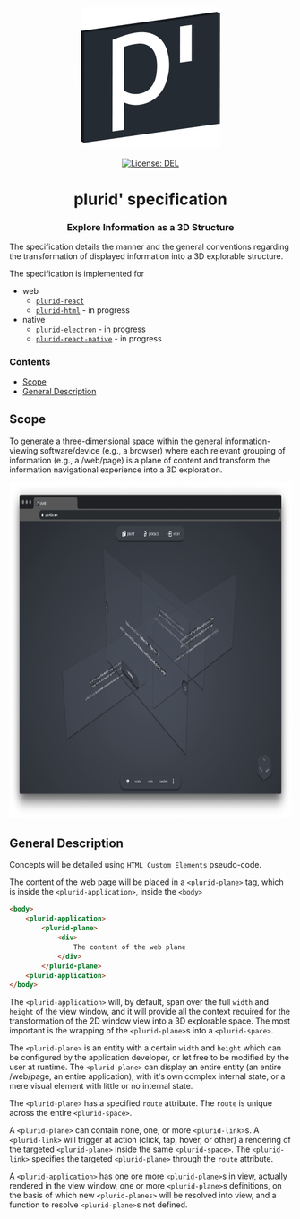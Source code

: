 <p align="center">
    <img src="https://raw.githubusercontent.com/plurid/plurid/master/about/identity/plurid-p-logo.png" height="250px">
    <br />
    <br />
    <a target="_blank" href="https://github.com/plurid/plurid/blob/master/packages/plurid-specification/LICENSE">
        <img src="https://img.shields.io/badge/license-DEL-blue.svg?colorB=1380C3&style=for-the-badge" alt="License: DEL">
    </a>
</p>



<h1 align="center">
    plurid' specification
</h1>


<h3 align="center">
    Explore Information as a 3D Structure
</h3>



The specification details the manner and the general conventions regarding the transformation of displayed information into a 3D explorable structure.


The specification is implemented for

+ web
    + [`plurid-react`](https://github.com/plurid/plurid/tree/master/packages/plurid-web/plurid-react)
    + [`plurid-html`](https://github.com/plurid/plurid/tree/master/packages/plurid-web/plurid-html) - in progress
+ native
    + [`plurid-electron`](https://github.com/plurid/plurid/tree/master/packages/plurid-native/plurid-electron) - in progress
    + [`plurid-react-native`](https://github.com/plurid/plurid/tree/master/packages/plurid-native/plurid-react-native) - in progress


### Contents

+ [Scope](#scope)
+ [General Description](#general-description)



## Scope

To generate a three-dimensional space within the general information-viewing software/device (e.g., a browser) where each relevant grouping of information (e.g., a /web/page) is a plane of content and transform the information navigational experience into a 3D exploration.

<div align="center">
    <img src="https://raw.githubusercontent.com/plurid/plurid/master/about/demo/plurid-com-example.png" height="600px">
</div>



## General Description

Concepts will be detailed using `HTML Custom Elements` pseudo-code.

The content of the web page will be placed in a `<plurid-plane>` tag, which is inside the `<plurid-application>`, inside the `<body>`

``` html
<body>
    <plurid-application>
        <plurid-plane>
            <div>
                The content of the web plane
            </div>
        </plurid-plane>
    <plurid-application>
</body>
```

The `<plurid-application>` will, by default, span over the full `width` and `height` of the view window, and it will provide all the context required for the transformation of the 2D window view into a 3D explorable space. The most important is the wrapping of the `<plurid-plane>`s into a `<plurid-space>`.

The `<plurid-plane>` is an entity with a certain `width` and `height` which can be configured by the application developer, or let free to be modified by the user at runtime. The `<plurid-plane>` can display an entire entity (an entire /web/page, an entire application), with it's own complex internal state, or a mere visual element with little or no internal state.

The `<plurid-plane>` has a specified `route` attribute. The `route` is unique across the entire `<plurid-space>`.

A `<plurid-plane>` can contain none, one, or more `<plurid-link>`s. A `<plurid-link>` will trigger at action (click, tap, hover, or other) a rendering of the targeted `<plurid-plane>` inside the same `<plurid-space>`. The `<plurid-link>` specifies the targeted `<plurid-plane>` through the `route` attribute.

A `<plurid-application>` has one ore more `<plurid-plane>`s in view, actually rendered in the view window, one or more `<plurid-plane>`s definitions, on the basis of which new `<plurid-planes>` will be resolved into view, and a function to resolve `<plurid-plane>`s not defined.
